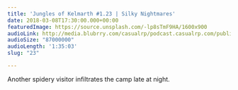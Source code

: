 ```yaml
---
title: 'Jungles of Kelmarth #1.23 | Silky Nightmares'
date: 2018-03-08T17:30:00.000+00:00
featuredImage: https://source.unsplash.com/-lp8sTmF9HA/1600x900
audioLink: http://media.blubrry.com/casualrp/podcast.casualrp.com/public/EP%20023%20-%20Silky%20Nightmares.mp3
audioSize: "87000000"
audioLength: '1:35:03'
slug: "23"

---
```

Another spidery visitor infiltrates the camp late at night.